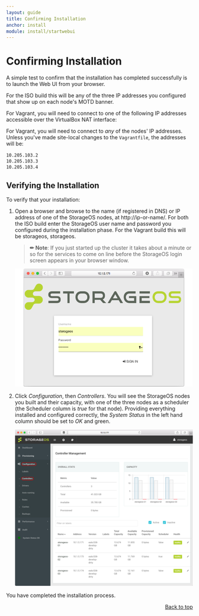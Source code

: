```yaml
---
layout: guide
title: Confirming Installation
anchor: install
module: install/startwebui
---
```


# <a name="top"></a> Confirming Installation

A simple test to confirm that the installation has completed successfully is to launch the Web UI from your browser.

For the ISO build this will be any of the three IP addresses you configured that show up on each node's MOTD banner.

For Vagrant, you will need to connect to one of the following IP addresses accessible over the VirtualBox NAT interface:

For Vagrant, you will need to connect to *any* of the nodes' IP addresses. Unless you've made site-local changes to
the `Vagrantfile`, the addresses will be:

```
10.205.103.2
10.205.103.3
10.205.103.4
```

## Verifying the Installation

To verify that your installation:

1. Open a browser and browse to the name (if registered in DNS) or IP address of one of the StorageOS nodes, at http://ip-or-name/.  For both the ISO build enter the StorageOS user name and password you configured during the installation phase.  For the Vagrant build this will be storageos, storageos.

   >**&#x270F; Note**: If you just started up the cluster it takes about a minute or so for the services to come on line before the StorageOS login screen appears in your browser window.

    ![screenshot](/images/docs/iso/weblogin.png)

1. Click *Configuration*, then *Controllers*. You will see the StorageOS nodes you built and their capacity, with one of the three nodes as a scheduler (the Scheduler column is *true* for that node).  Providing everything installed and configured correctly, the *System Status* in the left hand column should be set to *OK* and green.

    <a name="WebUI"></a>[<img src="/images/docs/iso/webui.png" width="760">](./webuipng.html)

You have completed the installation process.

<div style="text-align: right"> <a href="#top"> Back to top </a> </div>
